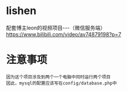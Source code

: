# lishen
配套博主leon的视频项目---（微信服务端）https://www.bilibili.com/video/av74879198?p=7

# 注意事项
    因为这个项目涉及到两个一个电脑中同时运行两个项目
    因此，mysql的配置应该写在config/database.php中
    
  